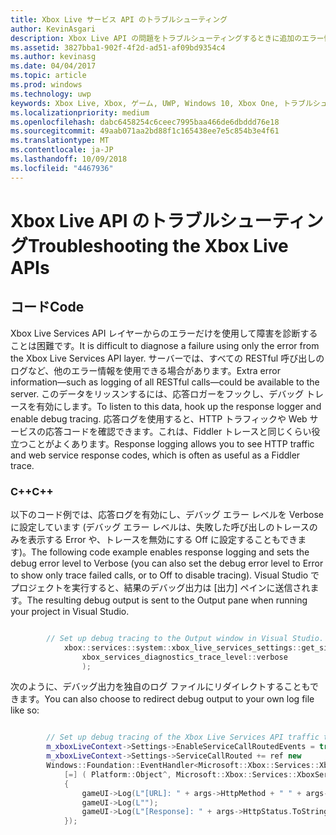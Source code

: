 ```yaml
---
title: Xbox Live サービス API のトラブルシューティング
author: KevinAsgari
description: Xbox Live API の問題をトラブルシューティングするときに追加のエラー情報を記録する方法について説明します。
ms.assetid: 3827bba1-902f-4f2d-ad51-af09bd9354c4
ms.author: kevinasg
ms.date: 04/04/2017
ms.topic: article
ms.prod: windows
ms.technology: uwp
keywords: Xbox Live, Xbox, ゲーム, UWP, Windows 10, Xbox One, トラブルシューティング, エラー, ログ
ms.localizationpriority: medium
ms.openlocfilehash: dabc6458254c6ceec7995baa466de6dbddd76e18
ms.sourcegitcommit: 49aab071aa2bd88f1c165438ee7e5c854b3e4f61
ms.translationtype: MT
ms.contentlocale: ja-JP
ms.lasthandoff: 10/09/2018
ms.locfileid: "4467936"
---
```

# <a name="troubleshooting-the-xbox-live-apis"></a><span data-ttu-id="a02ea-104">Xbox Live API のトラブルシューティング</span><span class="sxs-lookup"><span data-stu-id="a02ea-104">Troubleshooting the Xbox Live APIs</span></span>

## <a name="code"></a><span data-ttu-id="a02ea-105">コード</span><span class="sxs-lookup"><span data-stu-id="a02ea-105">Code</span></span>

<span data-ttu-id="a02ea-106">Xbox Live Services API レイヤーからのエラーだけを使用して障害を診断することは困難です。</span><span class="sxs-lookup"><span data-stu-id="a02ea-106">It is difficult to diagnose a failure using only the error from the Xbox Live Services API layer.</span></span> <span data-ttu-id="a02ea-107">サーバーでは、すべての RESTful 呼び出しのログなど、他のエラー情報を使用できる場合があります。</span><span class="sxs-lookup"><span data-stu-id="a02ea-107">Extra error information—such as logging of all RESTful calls—could be available to the server.</span></span> <span data-ttu-id="a02ea-108">このデータをリッスンするには、応答ロガーをフックし、デバッグ トレースを有効にします。</span><span class="sxs-lookup"><span data-stu-id="a02ea-108">To listen to this data, hook up the response logger and enable debug tracing.</span></span> <span data-ttu-id="a02ea-109">応答ログを使用すると、HTTP トラフィックや Web サービスの応答コードを確認できます。これは、Fiddler トレースと同じくらい役立つことがよくあります。</span><span class="sxs-lookup"><span data-stu-id="a02ea-109">Response logging allows you to see HTTP traffic and web service response codes, which is often as useful as a Fiddler trace.</span></span>

### <a name="c"></a><span data-ttu-id="a02ea-110">C++</span><span class="sxs-lookup"><span data-stu-id="a02ea-110">C++</span></span>

<span data-ttu-id="a02ea-111">以下のコード例では、応答ログを有効にし、デバッグ エラー レベルを Verbose に設定しています (デバッグ エラー レベルは、失敗した呼び出しのトレースのみを表示する Error や、トレースを無効にする Off に設定することもできます)。</span><span class="sxs-lookup"><span data-stu-id="a02ea-111">The following code example enables response logging and sets the debug error level to Verbose (you can also set the debug error level to Error to show only trace failed calls, or to Off to disable tracing).</span></span> <span data-ttu-id="a02ea-112">Visual Studio でプロジェクトを実行すると、結果のデバッグ出力は [出力] ペインに送信されます。</span><span class="sxs-lookup"><span data-stu-id="a02ea-112">The resulting debug output is sent to the Output pane when running your project in Visual Studio.</span></span>  

```cpp

        // Set up debug tracing to the Output window in Visual Studio.
            xbox::services::system::xbox_live_services_settings::get_singleton_instance()->set_diagnostics_trace_level(
                xbox_services_diagnostics_trace_level::verbose
                );
```

<span data-ttu-id="a02ea-113">次のように、デバッグ出力を独自のログ ファイルにリダイレクトすることもできます。</span><span class="sxs-lookup"><span data-stu-id="a02ea-113">You can also choose to redirect debug output to your own log file like so:</span></span>

```cpp

        // Set up debug tracing of the Xbox Live Services API traffic to the game UI.
        m_xboxLiveContext->Settings->EnableServiceCallRoutedEvents = true;
        m_xboxLiveContext->Settings->ServiceCallRouted += ref new
        Windows::Foundation::EventHandler<Microsoft::Xbox::Services::XboxServiceCallRoutedEventArgs^>(
            [=] ( Platform::Object^, Microsoft::Xbox::Services::XboxServiceCallRoutedEventArgs^ args )
            {
                gameUI->Log(L"[URL]: " + args->HttpMethod + " " + args->Url->AbsoluteUri);
                gameUI->Log(L"");
                gameUI->Log(L"[Response]: " + args->HttpStatus.ToString() + " " + args->ResponseBody);
            });

```
